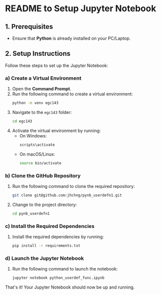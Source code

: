 # README to Setup Jupyter Notebook

## 1. Prerequisites

- Ensure that **Python** is already installed on your PC/Laptop.

## 2. Setup Instructions

Follow these steps to set up the Jupyter Notebook:

### a) Create a Virtual Environment

1. Open the **Command Prompt**.
2. Run the following command to create a virtual environment:
    ```bash
    python -m venv egc143
    ```
3. Navigate to the `egc143` folder:
    ```bash
    cd egc143
    ```
4. Activate the virtual environment by running:
    - On Windows:
      ```bash
      scripts\activate
      ```
    - On macOS/Linux:
      ```bash
      source bin/activate
      ```

### b) Clone the GitHub Repository

1. Run the following command to clone the required repository:
    ```bash
    git clone git@github.com:jhchng/pynb_userdefn1.git
    ```
2. Change to the project directory:
    ```bash
    cd pynb_userdefn1
    ```

### c) Install the Required Dependencies

1. Install the required dependencies by running:
    ```bash
    pip install -r requirements.txt
    ```

### d) Launch the Jupyter Notebook

1. Run the following command to launch the notebook:
    ```bash
    jupyter notebook python_userdef_func.ipynb
    ```

That's it! Your Jupyter Notebook should now be up and running.


